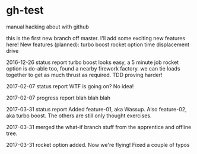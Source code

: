 # gh-test
manual hacking about with github

this is the first new branch off master. I'll add some exciting new features here!
New features (planned):
turbo boost
rocket option
time displacement drive

2016-12-26 status report
turbo boost looks easy, a 5 minute job
rocket option is do-able too, found a nearby firework factory. we can tie loads together to get as much thrust as required.
TDD proving harder!

2017-02-07 status report
WTF is going on? No idea!

2017-02-07 progress report
blah blah blah

2017-03-31 status report
Added feature-01, aka Wassup.
Also feature-02, aka turbo boost.
The others are still only thought exercises.

2017-03-31 merged the what-if branch stuff from the apprentice and offline tree.

2017-03-31
rocket option added. Now we're flying!
Fixed a couple of typos
